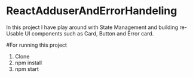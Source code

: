 # ReactAdduserAndErrorHandeling
In this project I have play around with State Management and building re-Usable UI components such as Card, Button and Error card.

#For running this project
1. Clone
2. npm install
3. npm start
